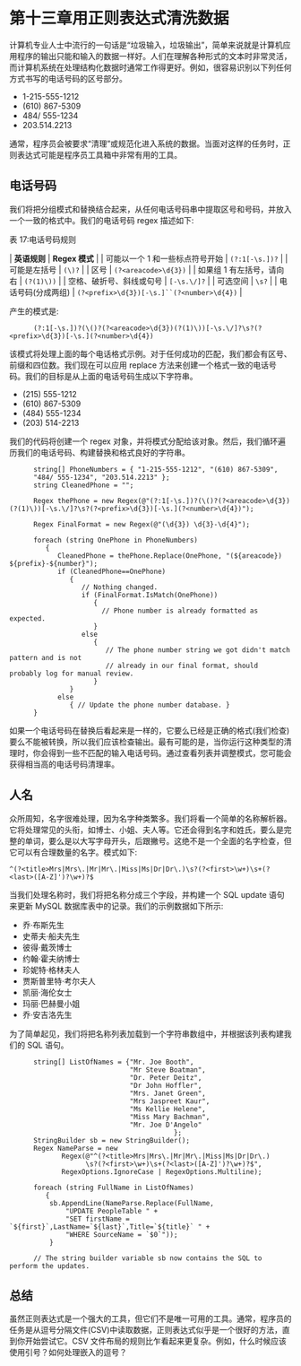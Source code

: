 # 第十三章用正则表达式清洗数据

计算机专业人士中流行的一句话是“垃圾输入，垃圾输出”，简单来说就是计算机应用程序的输出只能和输入的数据一样好。人们在理解各种形式的文本时非常灵活，而计算机系统在处理结构化数据时通常工作得更好。例如，很容易识别以下列任何方式书写的电话号码的区号部分。

*   1-215-555-1212
*   (610) 867-5309
*   484/ 555-1234
*   203.514.2213

通常，程序员会被要求“清理”或规范化进入系统的数据。当面对这样的任务时，正则表达式可能是程序员工具箱中非常有用的工具。

## 电话号码

我们将把分组模式和替换结合起来，从任何电话号码串中提取区号和号码，并放入一个一致的格式中。我们的电话号码 regex 描述如下:

表 17:电话号码规则

| **英语规则** | **Regex 模式** |
| 可能以一个 1 和一些标点符号开始 | `(?:1[-\s.])?` |
| 可能是左括号 | `(\)?` |
| 区号 | `(?<areacode>\d{3})` |
| 如果组 1 有左括号，请向右 | `(?(1)\))` |
| 空格、破折号、斜线或句号 | `[-\s.\/]?` |
| 可选空间 | `\s?` |
| 电话号码(分成两组) | `(?<prefix>\d{3})[-\s.]``(?<number>\d{4})` |

产生的模式是:

```
      (?:1[-\s.])?(\()?(?<areacode>\d{3})(?(1)\))[-\s.\/]?\s?(?<prefix>\d{3})[-\s.](?<number>\d{4})

```

该模式将处理上面的每个电话格式示例。对于任何成功的匹配，我们都会有区号、前缀和四位数。我们现在可以应用 replace 方法来创建一个格式一致的电话号码。我们的目标是从上面的电话号码生成以下字符串。

*   (215) 555-1212
*   (610) 867-5309
*   (484) 555-1234
*   (203) 514-2213

我们的代码将创建一个 regex 对象，并将模式分配给该对象。然后，我们循环遍历我们的电话号码、构建替换和格式良好的字符串。

```
      string[] PhoneNumbers = { "1-215-555-1212", "(610) 867-5309",
      "484/ 555-1234", "203.514.2213" };
      string CleanedPhone = "";

      Regex thePhone = new Regex(@"(?:1[-\s.])?(\()?(?<areacode>\d{3})(?(1)\))[-\s.\/]?\s?(?<prefix>\d{3})[-\s.](?<number>\d{4})");

      Regex FinalFormat = new Regex(@"(\d{3}) \d{3}-\d{4}");

      foreach (string OnePhone in PhoneNumbers)
         {
            CleanedPhone = thePhone.Replace(OnePhone, "(${areacode}) ${prefix}-${number}");
            if (CleanedPhone==OnePhone)
               {
                  // Nothing changed.
                  if (FinalFormat.IsMatch(OnePhone))
                     {
                       // Phone number is already formatted as expected.
                     }
                  else
                     {
                        // The phone number string we got didn't match pattern and is not
                        // already in our final format, should probably log for manual review.
                     }
               }
            else
               { // Update the phone number database. }
      }

```

如果一个电话号码在替换后看起来是一样的，它要么已经是正确的格式(我们检查)要么不能被转换，所以我们应该检查输出。最有可能的是，当你运行这种类型的清理时，你会得到一些不匹配的输入电话号码。通过查看列表并调整模式，您可能会获得相当高的电话号码清理率。

## 人名

众所周知，名字很难处理，因为名字种类繁多。我们将看一个简单的名称解析器。它将处理常见的头衔，如博士、小姐、夫人等。它还会得到名字和姓氏，要么是完整的单词，要么是以大写字母开头，后跟撇号。这绝不是一个全面的名字检查，但它可以有合理数量的名字。模式如下:

`^(?<title>Mrs|Mrs\.|Mr|Mr\.|Miss|Ms|Dr|Dr\.)\s?(?<first>\w+)\s+(?<last>([A-Z]')?\w+)?$`

当我们处理名称时，我们将把名称分成三个字段，并构建一个 SQL update 语句来更新 MySQL 数据库表中的记录。我们的示例数据如下所示:

*   乔·布斯先生
*   史蒂夫·船夫先生
*   彼得·戴茨博士
*   约翰·霍夫纳博士
*   珍妮特·格林夫人
*   贾斯普里特·考尔夫人
*   凯丽·海伦女士
*   玛丽·巴赫曼小姐
*   乔·安吉洛先生

为了简单起见，我们将把名称列表加载到一个字符串数组中，并根据该列表构建我们的 SQL 语句。

```
      string[] ListOfNames = {"Mr. Joe Booth",
                              "Mr Steve Boatman",
                              "Dr. Peter Deitz",
                              "Dr John Hoffler",
                              "Mrs. Janet Green",
                              "Mrs Jaspreet Kaur",
                              "Ms Kellie Helene",
                              "Miss Mary Bachman",
                              "Mr. Joe D'Angelo"
                                         };
      StringBuilder sb = new StringBuilder();
      Regex NameParse = new
             Regex(@"^(?<title>Mrs|Mrs\.|Mr|Mr\.|Miss|Ms|Dr|Dr\.)
                   \s?(?<first>\w+)\s+(?<last>([A-Z]')?\w+)?$",
             RegexOptions.IgnoreCase | RegexOptions.Multiline);

      foreach (string FullName in ListOfNames)
         {
          sb.AppendLine(NameParse.Replace(FullName,
              "UPDATE PeopleTable " +
              "SET firstName = `${first}`,LastName=`${last}`,Title=`${title}` " +
              "WHERE SourceName = `$0`"));
          }

      // The string builder variable sb now contains the SQL to perform the updates.

```

## 总结

虽然正则表达式是一个强大的工具，但它们不是唯一可用的工具。通常，程序员的任务是从逗号分隔文件(CSV)中读取数据，正则表达式似乎是一个很好的方法，直到你开始尝试它。CSV 文件布局的规则比乍看起来更复杂。例如，什么时候应该使用引号？如何处理嵌入的逗号？